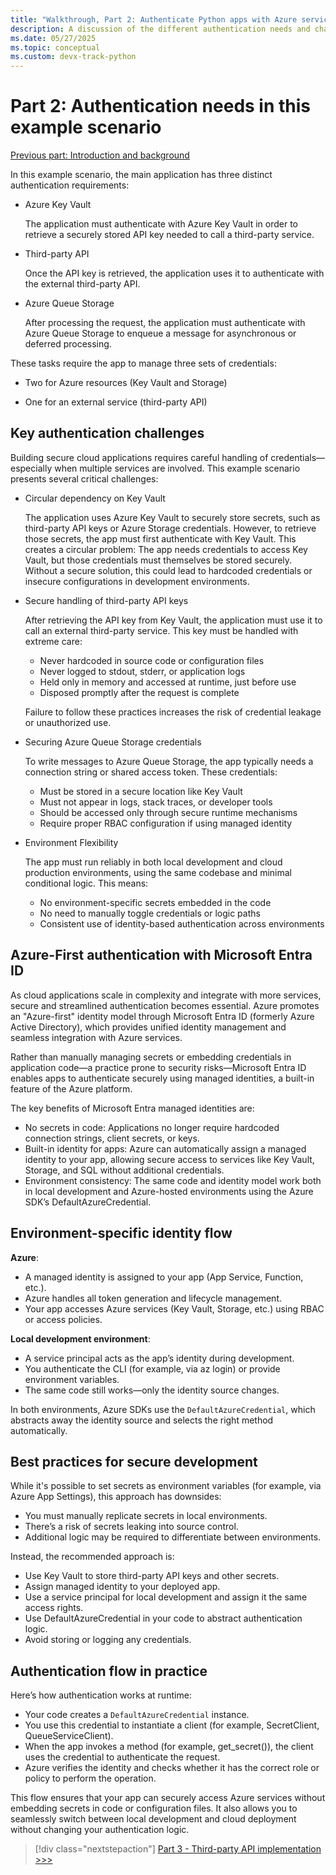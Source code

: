 ```yaml
---
title: "Walkthrough, Part 2: Authenticate Python apps with Azure services"
description: A discussion of the different authentication needs and challenges in the example scenario, and how those challenges are met with Azure integrated authentication.
ms.date: 05/27/2025
ms.topic: conceptual
ms.custom: devx-track-python
---
```


# Part 2: Authentication needs in this example scenario

[Previous part: Introduction and background](walkthrough-tutorial-authentication-01.md)

In this example scenario, the main application has three distinct authentication requirements:

* Azure Key Vault

  The application must authenticate with Azure Key Vault in order to retrieve a securely stored API key needed to call a third-party service.

* Third-party API

  Once the API key is retrieved, the application uses it to authenticate with the external third-party API.

* Azure Queue Storage

  After processing the request, the application must authenticate with Azure Queue Storage to enqueue a message for asynchronous or deferred processing.

These tasks require the app to manage three sets of credentials:

* Two for Azure resources (Key Vault and Storage)

* One for an external service (third-party API)

## Key authentication challenges

Building secure cloud applications requires careful handling of credentials—especially when multiple services are involved. This example scenario presents several critical challenges:

* Circular dependency on Key Vault

  The application uses Azure Key Vault to securely store secrets, such as third-party API keys or Azure Storage credentials. However, to retrieve those secrets, the app must first authenticate with Key Vault. This creates a circular problem: The app needs credentials to access Key Vault, but those credentials must themselves be stored securely. Without a secure solution, this could lead to hardcoded credentials or insecure configurations in development environments.

* Secure handling of third-party API keys

  After retrieving the API key from Key Vault, the application must use it to call an external third-party service. This key must be handled with extreme care:

  * Never hardcoded in source code or configuration files
  * Never logged to stdout, stderr, or application logs
  * Held only in memory and accessed at runtime, just before use
  * Disposed promptly after the request is complete

  Failure to follow these practices increases the risk of credential leakage or unauthorized use.

* Securing Azure Queue Storage credentials

  To write messages to Azure Queue Storage, the app typically needs a connection string or shared access token. These credentials:

  * Must be stored in a secure location like Key Vault
  * Must not appear in logs, stack traces, or developer tools
  * Should be accessed only through secure runtime mechanisms
  * Require proper RBAC configuration if using managed identity

* Environment Flexibility

  The app must run reliably in both local development and cloud production environments, using the same codebase and minimal conditional logic. This means:

  * No environment-specific secrets embedded in the code
  * No need to manually toggle credentials or logic paths
  * Consistent use of identity-based authentication across environments

## Azure-First authentication with Microsoft Entra ID

As cloud applications scale in complexity and integrate with more services, secure and streamlined authentication becomes essential. Azure promotes an "Azure-first" identity model through Microsoft Entra ID (formerly Azure Active Directory), which provides unified identity management and seamless integration with Azure services.

Rather than manually managing secrets or embedding credentials in application code—a practice prone to security risks—Microsoft Entra ID enables apps to authenticate securely using managed identities, a built-in feature of the Azure platform.

The key benefits of Microsoft Entra managed identities are:

* No secrets in code: Applications no longer require hardcoded connection strings, client secrets, or keys.
* Built-in identity for apps: Azure can automatically assign a managed identity to your app, allowing secure access to services like Key Vault, Storage, and SQL without additional credentials.
* Environment consistency: The same code and identity model work both in local development and Azure-hosted environments using the Azure SDK’s DefaultAzureCredential.

## Environment-specific identity flow

**Azure**:

* A managed identity is assigned to your app (App Service, Function, etc.).
* Azure handles all token generation and lifecycle management.
* Your app accesses Azure services (Key Vault, Storage, etc.) using RBAC or access policies.

**Local development environment**:

* A service principal acts as the app’s identity during development.
* You authenticate the CLI (for example, via az login) or provide environment variables.
* The same code still works—only the identity source changes.

In both environments, Azure SDKs use the `DefaultAzureCredential`, which abstracts away the identity source and selects the right method automatically.

## Best practices for secure development

While it's possible to set secrets as environment variables (for example, via Azure App Settings), this approach has downsides:

* You must manually replicate secrets in local environments.
* There’s a risk of secrets leaking into source control.
* Additional logic may be required to differentiate between environments.

Instead, the recommended approach is:

* Use Key Vault to store third-party API keys and other secrets.
* Assign managed identity to your deployed app.
* Use a service principal for local development and assign it the same access rights.
* Use DefaultAzureCredential in your code to abstract authentication logic.
* Avoid storing or logging any credentials.

## Authentication flow in practice

Here’s how authentication works at runtime:

* Your code creates a `DefaultAzureCredential` instance.
* You use this credential to instantiate a client (for example, SecretClient, QueueServiceClient).
* When the app invokes a method (for example, get_secret()), the client uses the credential to authenticate the request.
* Azure verifies the identity and checks whether it has the correct role or policy to perform the operation.

This flow ensures that your app can securely access Azure services without embedding secrets in code or configuration files. It also allows you to seamlessly switch between local development and cloud deployment without changing your authentication logic.

> [!div class="nextstepaction"]
> [Part 3 - Third-party API implementation >>>](walkthrough-tutorial-authentication-03.md)
